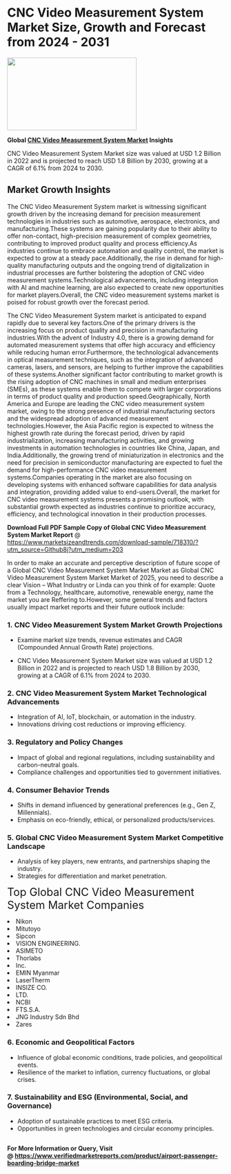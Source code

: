 <H1>CNC Video Measurement System Market Size, Growth and Forecast from 2024 - 2031</H1><img class="aligncenter size-medium wp-image-584254" src="https://thirdeyenews.in/wp-content/uploads/2024/09/Global-Market-Research-300x168.jpeg" alt="" width="300" height="168" /><p><strong>Global&nbsp;<a href="https://www.marketsizeandtrends.com/download-sample/718310/?utm_source=Github8j?utm_medium=203">CNC Video Measurement System Market</a> Insights</strong></p><p>CNC Video Measurement System Market size was valued at USD 1.2 Billion in 2022 and is projected to reach USD 1.8 Billion by 2030, growing at a CAGR of 6.1% from 2024 to 2030.</p><p><h2>Market Growth Insights</h2> <p>The CNC Video Measurement System market is witnessing significant growth driven by the increasing demand for precision measurement technologies in industries such as automotive, aerospace, electronics, and manufacturing.These systems are gaining popularity due to their ability to offer non-contact, high-precision measurement of complex geometries, contributing to improved product quality and process efficiency.As industries continue to embrace automation and quality control, the market is expected to grow at a steady pace.Additionally, the rise in demand for high-quality manufacturing outputs and the ongoing trend of digitalization in industrial processes are further bolstering the adoption of CNC video measurement systems.Technological advancements, including integration with AI and machine learning, are also expected to create new opportunities for market players.Overall, the CNC video measurement systems market is poised for robust growth over the forecast period.</p> <p>The CNC Video Measurement System market is anticipated to expand rapidly due to several key factors.One of the primary drivers is the increasing focus on product quality and precision in manufacturing industries.With the advent of Industry 4.0, there is a growing demand for automated measurement systems that offer high accuracy and efficiency while reducing human error.Furthermore, the technological advancements in optical measurement techniques, such as the integration of advanced cameras, lasers, and sensors, are helping to further improve the capabilities of these systems.Another significant factor contributing to market growth is the rising adoption of CNC machines in small and medium enterprises (SMEs), as these systems enable them to compete with larger corporations in terms of product quality and production speed.Geographically, North America and Europe are leading the CNC video measurement system market, owing to the strong presence of industrial manufacturing sectors and the widespread adoption of advanced measurement technologies.However, the Asia Pacific region is expected to witness the highest growth rate during the forecast period, driven by rapid industrialization, increasing manufacturing activities, and growing investments in automation technologies in countries like China, Japan, and India.Additionally, the growing trend of miniaturization in electronics and the need for precision in semiconductor manufacturing are expected to fuel the demand for high-performance CNC video measurement systems.Companies operating in the market are also focusing on developing systems with enhanced software capabilities for data analysis and integration, providing added value to end-users.Overall, the market for CNC video measurement systems presents a promising outlook, with substantial growth expected as industries continue to prioritize accuracy, efficiency, and technological innovation in their production processes.</p> <p><span class=""><strong>Download Full PDF Sample Copy of Global CNC Video Measurement System Market Report</strong> @ <a href="https://www.marketsizeandtrends.com/download-sample/718310/?utm_source=Github8j?utm_medium=203" target="_blank">https://www.marketsizeandtrends.com/download-sample/718310/?utm_source=Github8j?utm_medium=203</a></span></p><p>In order to make an accurate and perceptive description of future scope of a Global&nbsp;CNC Video Measurement System Market Market as Global&nbsp;CNC Video Measurement System Market Market of 2025, you need to describe a clear Vision &ndash; What Industry or Linda can you think of for example: Quote from a Technology, healthcare, automotive, renewable energy, name the market you are Reffering to.However, some general trends and factors usually impact market reports and their future outlook include:</p><h3>1.&nbsp;<strong>CNC Video Measurement System Market Growth Projections</strong></h3><ul><li>Examine market size trends, revenue estimates and CAGR (Compounded Annual Growth Rate) projections.</li><li><p>CNC Video Measurement System Market size was valued at USD 1.2 Billion in 2022 and is projected to reach USD 1.8 Billion by 2030, growing at a CAGR of 6.1% from 2024 to 2030.</p></li></ul><h3>2.&nbsp;<strong>CNC Video Measurement System Market Technological Advancements</strong></h3><ul><li>Integration of AI, IoT, blockchain, or automation in the industry.</li><li>Innovations driving cost reductions or improving efficiency.</li></ul><h3>3.&nbsp;<strong>Regulatory and Policy Changes</strong></h3><ul><li>Impact of global and regional regulations, including sustainability and carbon-neutral goals.</li><li>Compliance challenges and opportunities tied to government initiatives.</li></ul><h3>4.&nbsp;<strong>Consumer Behavior Trends</strong></h3><ul><li>Shifts in demand influenced by generational preferences (e.g., Gen Z, Millennials).</li><li>Emphasis on eco-friendly, ethical, or personalized products/services.</li></ul><h3>5.&nbsp;<strong>Global CNC Video Measurement System Market Competitive Landscape</strong></h3><ul><li>Analysis of key players, new entrants, and partnerships shaping the industry.</li><li>Strategies for differentiation and market penetration.</li></ul><p data-pm-slice="1 1 []"><span style="color: inherit; font-family: inherit; font-size: 25px;">Top Global CNC Video Measurement System Market Companies</span></p><div class="" data-test-id=""><p><li>Nikon</li><li> Mitutoyo</li><li> Sipcon</li><li> VISION ENGINEERING.</li><li> ASIMETO</li><li> Thorlabs</li><li> Inc.</li><li> EMIN Myanmar</li><li> LaserTherm</li><li> INSIZE CO.</li><li> LTD.</li><li> NCBI</li><li> FTS.S.A.</li><li> JNG Industry Sdn Bhd</li><li> Zares</li></p></div><h3>6.&nbsp;<strong>Economic and Geopolitical Factors</strong></h3><ul><li>Influence of global economic conditions, trade policies, and geopolitical events.</li><li>Resilience of the market to inflation, currency fluctuations, or global crises.</li></ul><h3>7.&nbsp;<strong>Sustainability and ESG (Environmental, Social, and Governance)</strong></h3><ul><li>Adoption of sustainable practices to meet ESG criteria.</li><li>Opportunities in green technologies and circular economy principles.</li></ul><h2><strong style="font-size: 14px;">For More Information or Query, Visit @&nbsp;</strong><a style="background-color: #ffffff; font-size: 14px;" href="https://www.marketsizeandtrends.com/report/cnc-video-measurement-system-market/" target="_blank">https://www.verifiedmarketreports.com/product/airport-passenger-boarding-bridge-market</a></h2>